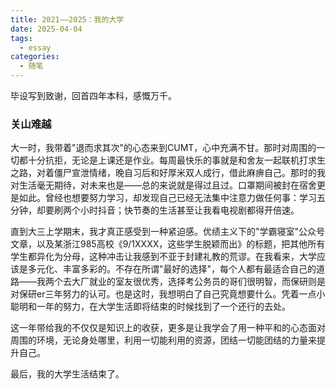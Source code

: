 ```yaml
---
title: 2021——2025：我的大学
date: 2025-04-04
tags:
  - essay
categories:
  - 随笔
---
```


毕设写到致谢，回首四年本科，感慨万千。

###  关山难越

大一时，我带着"退而求其次"的心态来到CUMT，心中充满不甘。那时对周围的一切都十分抗拒，无论是上课还是作业。每周最快乐的事就是和舍友一起联机打求生之路，对着僵尸宣泄情绪，晚自习后和好厚米双人成行，借此麻痹自己。那时的我对生活毫无期待，对未来也是——总的来说就是得过且过。口罩期间被封在宿舍更是如此。曾经也想要努力学习，却发现自己已经无法集中注意力做任何事：学习五分钟，却要刷两个小时抖音；快节奏的生活甚至让我看电视剧都得开倍速。

直到大三上学期末，我才真正感受到一种紧迫感。优绩主义下的"学霸寝室"公众号文章，以及某浙江985高校《9/1XXXX，这些学生脱颖而出》的标题，把其他所有学生都异化为分母，这种冲击让我感到不亚于封建礼教的荒谬。在我看来，大学应该是多元化、丰富多彩的。不存在所谓"最好的选择"，每个人都有最适合自己的道路——我两个去大厂就业的室友很优秀，选择考公务员的哥们很明智，而保研则是对保研er三年努力的认可。也是这时，我想明白了自己究竟想要什么。凭着一点小聪明和一年的努力，在大学生活即将结束的时候找到了一个还行的去处。

这一年带给我的不仅仅是知识上的收获，更多是让我学会了用一种平和的心态面对周围的环境，无论身处哪里，利用一切能利用的资源，团结一切能团结的力量来提升自己。

最后，我的大学生活结束了。

